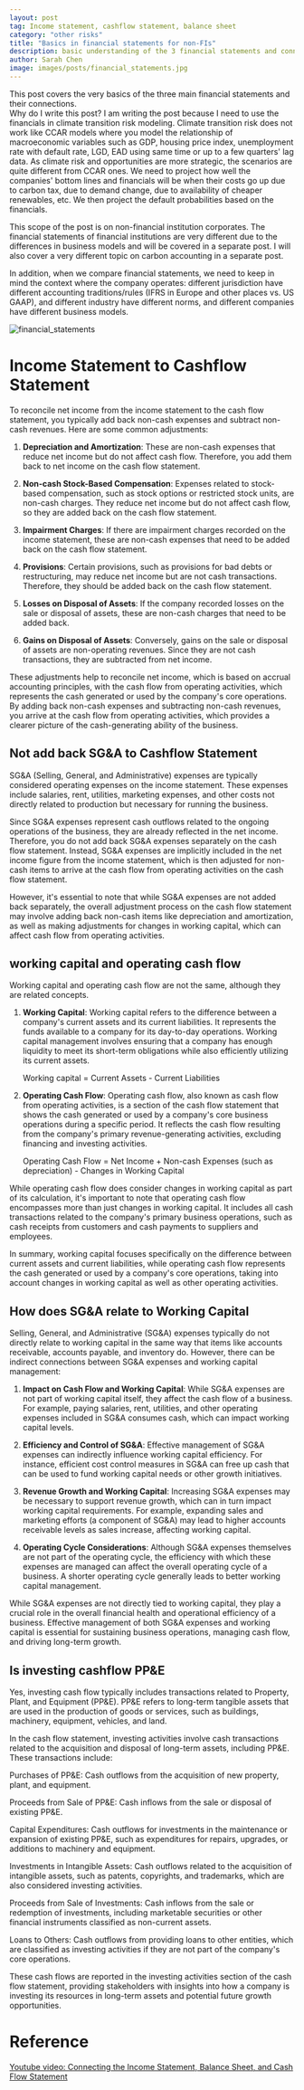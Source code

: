 ```yaml
---
layout: post
tag: Income statement, cashflow statement, balance sheet
category: "other risks"
title: "Basics in financial statements for non-FIs"
description: basic understanding of the 3 financial statements and connections
author: Sarah Chen
image: images/posts/financial_statements.jpg
---
```


This post covers the very basics of the three main financial statements and their connections.  
Why do I write this post? I am writing the post because I need to use the financials in climate transition risk modeling.   Climate transition risk does not work like CCAR models where you model the relationship of macroeconomic variables such as GDP, housing price index, unemployment rate with default rate, LGD, EAD using same time or up to a few quarters' lag data.   As climate risk and opportunities are more strategic, the scenarios are quite different from CCAR ones.  We need to project how well the companies' bottom lines and financials will be when their costs go up due to carbon tax, due to demand change, due to availability of cheaper renewables, etc.   We then project the default probabilities based on the financials.  

This scope of the post is on non-financial institution corporates.  The financial statements of financial institutions are very different due to the differences in business models and will be covered in a separate post.  I will also cover a very different topic on carbon accounting in a separate post. 

In addition, when we compare financial statements, we need to keep in mind the context where the company operates: different jurisdiction have different accounting traditions/rules (IFRS in Europe and other places vs. US GAAP), and different industry have different norms, and different companies have different business models.

![financial_statements](../images/posts/financial_statements.jpg)

# Income Statement to Cashflow Statement

To reconcile net income from the income statement to the cash flow statement, you typically add back non-cash expenses and subtract non-cash revenues. Here are some common adjustments:

1. **Depreciation and Amortization**: These are non-cash expenses that reduce net income but do not affect cash flow. Therefore, you add them back to net income on the cash flow statement.

2. **Non-cash Stock-Based Compensation**: Expenses related to stock-based compensation, such as stock options or restricted stock units, are non-cash charges. They reduce net income but do not affect cash flow, so they are added back on the cash flow statement.

3. **Impairment Charges**: If there are impairment charges recorded on the income statement, these are non-cash expenses that need to be added back on the cash flow statement.

4. **Provisions**: Certain provisions, such as provisions for bad debts or restructuring, may reduce net income but are not cash transactions. Therefore, they should be added back on the cash flow statement.

5. **Losses on Disposal of Assets**: If the company recorded losses on the sale or disposal of assets, these are non-cash charges that need to be added back.

6. **Gains on Disposal of Assets**: Conversely, gains on the sale or disposal of assets are non-operating revenues. Since they are not cash transactions, they are subtracted from net income.

These adjustments help to reconcile net income, which is based on accrual accounting principles, with the cash flow from operating activities, which represents the cash generated or used by the company's core operations. By adding back non-cash expenses and subtracting non-cash revenues, you arrive at the cash flow from operating activities, which provides a clearer picture of the cash-generating ability of the business.


## Not add back SG&A to Cashflow Statement

SG&A (Selling, General, and Administrative) expenses are typically considered operating expenses on the income statement. These expenses include salaries, rent, utilities, marketing expenses, and other costs not directly related to production but necessary for running the business.

Since SG&A expenses represent cash outflows related to the ongoing operations of the business, they are already reflected in the net income. Therefore, you do not add back SG&A expenses separately on the cash flow statement. Instead, SG&A expenses are implicitly included in the net income figure from the income statement, which is then adjusted for non-cash items to arrive at the cash flow from operating activities on the cash flow statement.

However, it's essential to note that while SG&A expenses are not added back separately, the overall adjustment process on the cash flow statement may involve adding back non-cash items like depreciation and amortization, as well as making adjustments for changes in working capital, which can affect cash flow from operating activities.

## working capital and operating cash flow
Working capital and operating cash flow are not the same, although they are related concepts.

1. **Working Capital**: Working capital refers to the difference between a company's current assets and its current liabilities. It represents the funds available to a company for its day-to-day operations. Working capital management involves ensuring that a company has enough liquidity to meet its short-term obligations while also efficiently utilizing its current assets.

    Working capital = Current Assets - Current Liabilities

2. **Operating Cash Flow**: Operating cash flow, also known as cash flow from operating activities, is a section of the cash flow statement that shows the cash generated or used by a company's core business operations during a specific period. It reflects the cash flow resulting from the company's primary revenue-generating activities, excluding financing and investing activities.

    Operating Cash Flow = Net Income + Non-cash Expenses (such as depreciation) - Changes in Working Capital

While operating cash flow does consider changes in working capital as part of its calculation, it's important to note that operating cash flow encompasses more than just changes in working capital. It includes all cash transactions related to the company's primary business operations, such as cash receipts from customers and cash payments to suppliers and employees.

In summary, working capital focuses specifically on the difference between current assets and current liabilities, while operating cash flow represents the cash generated or used by a company's core operations, taking into account changes in working capital as well as other operating activities.

## How does SG&A relate to Working Capital

Selling, General, and Administrative (SG&A) expenses typically do not directly relate to working capital in the same way that items like accounts receivable, accounts payable, and inventory do. However, there can be indirect connections between SG&A expenses and working capital management:

1. **Impact on Cash Flow and Working Capital**: While SG&A expenses are not part of working capital itself, they affect the cash flow of a business. For example, paying salaries, rent, utilities, and other operating expenses included in SG&A consumes cash, which can impact working capital levels.

2. **Efficiency and Control of SG&A**: Effective management of SG&A expenses can indirectly influence working capital efficiency. For instance, efficient cost control measures in SG&A can free up cash that can be used to fund working capital needs or other growth initiatives.

3. **Revenue Growth and Working Capital**: Increasing SG&A expenses may be necessary to support revenue growth, which can in turn impact working capital requirements. For example, expanding sales and marketing efforts (a component of SG&A) may lead to higher accounts receivable levels as sales increase, affecting working capital.

4. **Operating Cycle Considerations**: Although SG&A expenses themselves are not part of the operating cycle, the efficiency with which these expenses are managed can affect the overall operating cycle of a business. A shorter operating cycle generally leads to better working capital management.

While SG&A expenses are not directly tied to working capital, they play a crucial role in the overall financial health and operational efficiency of a business. Effective management of both SG&A expenses and working capital is essential for sustaining business operations, managing cash flow, and driving long-term growth.

## Is investing cashflow PP&E

Yes, investing cash flow typically includes transactions related to Property, Plant, and Equipment (PP&E). PP&E refers to long-term tangible assets that are used in the production of goods or services, such as buildings, machinery, equipment, vehicles, and land.

In the cash flow statement, investing activities involve cash transactions related to the acquisition and disposal of long-term assets, including PP&E. These transactions include:

Purchases of PP&E: Cash outflows from the acquisition of new property, plant, and equipment.

Proceeds from Sale of PP&E: Cash inflows from the sale or disposal of existing PP&E.

Capital Expenditures: Cash outflows for investments in the maintenance or expansion of existing PP&E, such as expenditures for repairs, upgrades, or additions to machinery and equipment.

Investments in Intangible Assets: Cash outflows related to the acquisition of intangible assets, such as patents, copyrights, and trademarks, which are also considered investing activities.

Proceeds from Sale of Investments: Cash inflows from the sale or redemption of investments, including marketable securities or other financial instruments classified as non-current assets.

Loans to Others: Cash outflows from providing loans to other entities, which are classified as investing activities if they are not part of the company's core operations.

These cash flows are reported in the investing activities section of the cash flow statement, providing stakeholders with insights into how a company is investing its resources in long-term assets and potential future growth opportunities.



# Reference

[Youtube video: Connecting the Income Statement, Balance Sheet, and Cash Flow Statement](https://youtu.be/OGJBapKV1oE?si=3ghe1bPzzfS1qynT)

